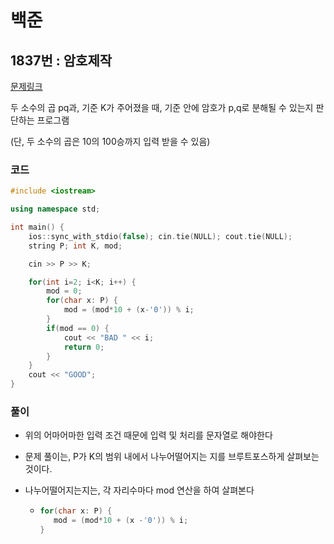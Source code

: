 # 백준

## 1837번 : 암호제작

[문제링크](https://www.acmicpc.net/problem/1837)

두 소수의 곱 pq과, 기준 K가 주어졌을 때, 기준 안에 암호가 p,q로 분해될 수 있는지 판단하는 프로그램

(단, 두 소수의 곱은 10의 100승까지 입력 받을 수 있음)


### 코드

```c++
#include <iostream>

using namespace std;

int main() {
    ios::sync_with_stdio(false); cin.tie(NULL); cout.tie(NULL);
    string P; int K, mod;

    cin >> P >> K;

    for(int i=2; i<K; i++) {
        mod = 0;
        for(char x: P) {
            mod = (mod*10 + (x-'0')) % i;
        }
        if(mod == 0) {
            cout << "BAD " << i;
            return 0;
        }
    }
    cout << "GOOD";
}
```



### 풀이

- 위의 어마어마한 입력 조건 때문에 입력 및 처리를 문자열로 해야한다

- 문제 풀이는, P가 K의 범위 내에서 나누어떨어지는 지를 브루트포스하게 살펴보는 것이다.

- 나누어떨어지는지는, 각 자리수마다 mod 연산을 하여 살펴본다

  - ```c++
    for(char x: P) {
       mod = (mod*10 + (x -'0')) % i;
    }
    ```
